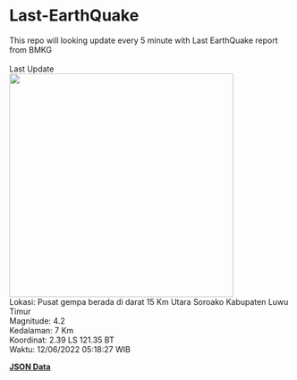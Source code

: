 # Last-EarthQuake
This repo will looking update every 5 minute with Last EarthQuake report from BMKG
<br>
<br>
Last Update
<br>
<img src="https://ews.bmkg.go.id/TEWS/data/20220612051827.mmi.jpg" width="400"/>
<br>
Lokasi: Pusat gempa berada di darat 15 Km Utara Soroako Kabupaten Luwu Timur <br>
Magnitude: 4.2 <br>
Kedalaman: 7 Km <br>
Koordinat: 2.39 LS 121.35 BT <br>
Waktu: 12/06/2022 05:18:27 WIB <br>

<a href="./data/data.json">**JSON Data**</a>
